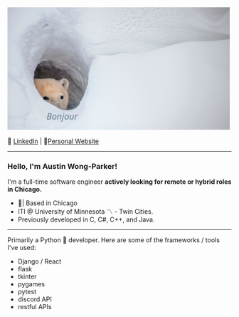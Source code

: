 <img src="/bonjour_bear_resized.jpg" width="500px" height="275px">

📧 [LinkedIn](https://www.linkedin.com/in/a-w-p/) | 🎷[Personal Website](http://www.AustinWongParker.com)

---

### Hello, I'm Austin Wong-Parker!
I'm a full-time software engineer **actively looking for remote or hybrid roles in Chicago.**<br/>

- 📍| Based in Chicago <br/>
- ITI @ University of Minnesota 〽️ - Twin Cities. <br/>
- Previously developed in C, C#, C++, and Java.<br/>

---

Primarily a Python 🐍 developer. Here are some of the frameworks / tools I've used:
- Django / React
- flask
- tkinter
- pygames
- pytest
- discord API
- restful APIs

